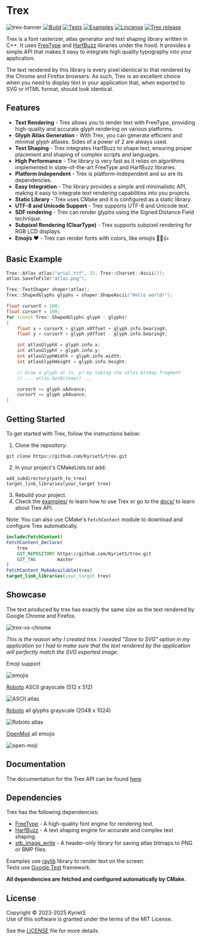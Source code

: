 # Trex

![trex-banner](https://github.com/KyrietS/trex/assets/19170699/8ed15586-9545-4b98-9e83-ce827bac6f3f)
[![Build](https://github.com/KyrietS/trex/actions/workflows/build.yml/badge.svg)](https://github.com/KyrietS/trex/actions/workflows/build.yml)
[![Tests](https://github.com/KyrietS/trex/actions/workflows/tests.yml/badge.svg)](https://github.com/KyrietS/trex/actions/workflows/tests.yml)
[![Examples](https://github.com/KyrietS/trex/actions/workflows/examples.yml/badge.svg)](https://github.com/KyrietS/trex/actions/workflows/examples.yml)
[![Lincense](https://img.shields.io/github/license/KyrietS/trex)](LICENSE)
[![Trex release](https://img.shields.io/github/v/release/KyrietS/trex?include_prereleases&sort=semver)](https://github.com/KyrietS/trex/releases)

Trex is a font rasterizer, atlas generator and text shaping library written in C++. It uses [FreeType](https://github.com/freetype/freetype) and [HarfBuzz](https://github.com/harfbuzz/harfbuzz) libraries under the hood. It provides a simple API that makes it easy to integrate high quality typography into your application.

The text rendered by this library is every pixel identical to that rendered by the Chrome and Firefox browsers. As such, Trex is an excellent choice when you need to display text in your application that, when exported to SVG or HTML format, should look identical.

## Features
* **Text Rendering** - Trex allows you to render text with FreeType, providing high-quality and accurate glyph rendering on various platforms.
* **Glyph Atlas Generation** - With Trex, you can generate efficient and minimal glyph atlases. Sides of a power of 2 are always used.
* **Text Shaping** - Trex integrates HarfBuzz to shape text, ensuring proper placement and shaping of complex scripts and languages.
* **High Performance** - The library is very fast as it relies on algorithms implemented in state-of-the-art FreeType and HarfBuzz libraries.
* **Platform Independent** - Trex is platform-independent and so are its dependencies.
* **Easy Integration** - The library provides a simple and minimalistic API, making it easy to integrate text rendering capabilities into you projects.
* **Static Library** - Trex uses CMake and it is configured as a static library.
* **UTF-8 and Unicode Support** - Trex supports UTF-8 and Unicode text.
* **SDF rendering** - Trex can render glyphs using the Signed Distance Field technique.
* **Subpixel Rendering (ClearType)** - Trex supports subpixel rendering for RGB LCD displays.
* **Emojis ❤️** - Trex can render fonts with colors, like emojis 💪😎👍

## Basic Example

```cpp
Trex::Atlas atlas("arial.ttf", 32, Trex::Charset::Ascii());
atlas.SaveToFile("atlas.png");

Trex::TextShaper shaper(atlas);
Trex::ShapedGlyphs glyphs = shaper.ShapeAscii("Hello world!");

float cursorX = 100;
float cursorY = 100;
for (const Trex::ShapedGlyph& glyph : glyphs)
{
    float x = cursorX + glyph.xOffset + glyph.info.bearingX;
    float y = cursorY + glyph.yOffset - glyph.info.bearingY;

    int atlasGlyphX = glyph.info.x;
    int atlasGlyphY = glyph.info.y;
    int atlasGlyphWidth = glyph.info.width;
    int atlasGlyphHeight = glyph.info.height;

    // Draw a glyph at (x, y) by taking the atlas bitmap fragment
    // ... atlas.GetBitmap() ...

    cursorX += glyph.xAdvance;
    cursorY += glyph.yAdvance;
}

```

## Getting Started
To get started with Trex, follow the instructions below:

1. Clone the repository:
```
git clone https://github.com/KyrietS/trex.git
```
2. In your project's CMakeLists.txt add:
```
add_subdirectory(path_to_trex)
target_link_libraries(your_target trex)
```
3. Rebuild your project.
4. Check the [examples/](examples/) to learn how to use Trex or go to the [docs/](docs/) to learn about Trex API.

Note: You can also use CMake's `FetchContent` module to download and configure Trex automatically.

```cmake
include(FetchContent)
FetchContent_Declare(
    trex
    GIT_REPOSITORY https://github.com/KyrietS/trex.git
    GIT_TAG        master
)
FetchContent_MakeAvailable(trex)
target_link_libraries(your_target trex)
```

## Showcase

The text produced by trex has exactly the same size as the text rendered by Google Chrome and Firefox.

![trex-vs-chrome](https://github.com/KyrietS/trex/assets/19170699/05a332bd-72b9-4575-957e-9bacf1b3b65d)

_This is the reason why I created trex. I needed "Save to SVG" option in my application so I had to make sure that the text rendered by the application will perfectly match the SVG exported image._

Emoji support

![emojis](https://github.com/KyrietS/trex/assets/19170699/c5b42d59-2a22-4b5b-9785-29256e3babf1)

[Roboto](https://fonts.google.com/specimen/Roboto) ASCII grayscale (512 x 512)

![ASCII atlas](https://github.com/KyrietS/trex/assets/19170699/7780d0c5-259f-45db-a019-ad4388b2489b)


[Roboto](https://fonts.google.com/specimen/Roboto) all glyphs grayscale (2048 x 1024)

![Roboto atlas](https://github.com/KyrietS/trex/assets/19170699/8dda53ff-9c58-4dcb-b565-5d5b55d6b431)

[OpenMoji](https://github.com/hfg-gmuend/openmoji) all emojis

![open-moji](https://github.com/KyrietS/trex/assets/19170699/09d989b1-1ad1-4ced-bdaa-c138689029ce)


## Documentation
The documentation for the Trex API can be found [here](docs/README.md).

## Dependencies

Trex has the following dependencies:

* [FreeType](https://github.com/freetype/freetype) - A high-quality font engine for rendering text.
* [HarfBuzz](https://github.com/harfbuzz/harfbuzz) - A text shaping engine for accurate and complex text shaping.
* [stb_image_write](https://github.com/nothings/stb) - A header-only library for saving atlas bitmaps to PNG or BMP files.

Examples use [raylib](https://github.com/raysan5/raylib) library to render text on the screen.\
Tests use [Google Test](https://github.com/google/googletest) framework.

**All dependencies are fetched and configured automatically by CMake.**

## License
Copyright © 2023-2025 KyrietS\
Use of this software is granted under the terms of the MIT License.

See the [LICENSE](LICENSE) file for more details.
